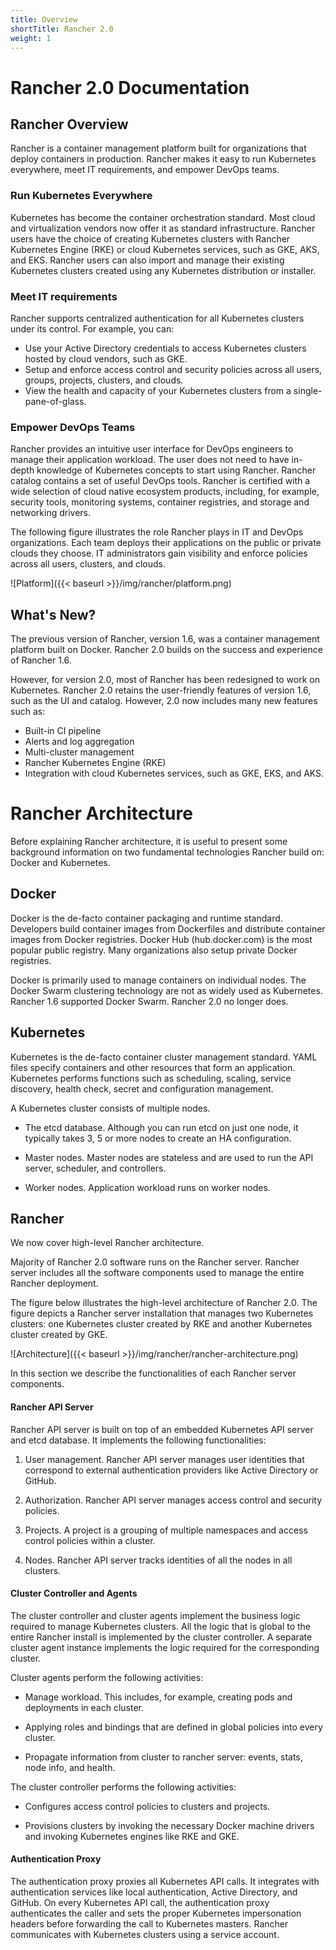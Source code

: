 ```yaml
---
title: Overview
shortTitle: Rancher 2.0
weight: 1
---
```

# Rancher 2.0 Documentation

## Rancher Overview

Rancher is a container management platform built for organizations that deploy containers in production. Rancher makes it easy to run Kubernetes everywhere, meet IT requirements, and empower DevOps teams.

### Run Kubernetes Everywhere

Kubernetes has become the container orchestration standard. Most cloud and virtualization vendors now offer it as standard infrastructure. Rancher users have the choice of creating Kubernetes clusters with Rancher Kubernetes Engine (RKE) or cloud Kubernetes services, such as GKE, AKS, and EKS. Rancher users can also import and manage their existing Kubernetes clusters created using any Kubernetes distribution or installer.

### Meet IT requirements

Rancher supports centralized authentication for all Kubernetes clusters under its control. For example, you can:

- Use your Active Directory credentials to access Kubernetes clusters hosted by cloud vendors, such as GKE.
- Setup and enforce access control and security policies across all users, groups, projects, clusters, and clouds.
- View the health and capacity of your Kubernetes clusters from a single-pane-of-glass.

### Empower DevOps Teams

Rancher provides an intuitive user interface for DevOps engineers to manage their application workload. The user does not need to have in-depth knowledge of Kubernetes concepts to start using Rancher. Rancher catalog contains a set of useful DevOps tools. Rancher is certified with a wide selection of cloud native ecosystem products, including, for example, security tools, monitoring systems, container registries, and storage and networking drivers.

The following figure illustrates the role Rancher plays in IT and DevOps organizations. Each team deploys their applications on the public or private clouds they choose. IT administrators gain visibility and enforce policies across all users, clusters, and clouds.

![Platform]({{< baseurl >}}/img/rancher/platform.png)


## What's New?

The previous version of Rancher, version 1.6, was a container management platform built on Docker. Rancher 2.0 builds on the success and experience of Rancher 1.6.

However, for version 2.0, most of Rancher has been redesigned to work on Kubernetes. Rancher 2.0 retains the user-friendly features of version 1.6, such as the UI and catalog. However, 2.0 now includes many new features such as:

- Built-in CI pipeline
- Alerts and log aggregation
- Multi-cluster management
- Rancher Kubernetes Engine (RKE)
- Integration with cloud Kubernetes services, such as GKE, EKS, and AKS.

# Rancher Architecture

Before explaining Rancher architecture, it is useful to present some background information on two fundamental technologies Rancher build on: Docker and Kubernetes.

## Docker

Docker is the de-facto container packaging and runtime standard. Developers build container images from Dockerfiles and distribute container images from Docker registries. Docker Hub (hub.docker.com) is the most popular public registry. Many organizations also setup private Docker registries.

Docker is primarily used to manage containers on individual nodes. The Docker Swarm clustering technology are not as widely used as Kubernetes. Rancher 1.6 supported Docker Swarm. Rancher 2.0 no longer does.

## Kubernetes

Kubernetes is the de-facto container cluster management standard. YAML files specify containers and other resources that form an application. Kubernetes performs functions such as scheduling, scaling, service discovery, health check, secret and configuration management.

A Kubernetes cluster consists of multiple nodes.

-   The etcd database. Although you can run etcd on just one node, it typically takes 3, 5 or more nodes to create an HA configuration.

-   Master nodes. Master nodes are stateless and are used to run the API server, scheduler, and controllers.

-   Worker nodes. Application workload runs on worker nodes.

## Rancher

We now cover high-level Rancher architecture.

Majority of Rancher 2.0 software runs on the Rancher server.  Rancher server includes all the software components used to manage the entire Rancher deployment.

The figure below illustrates the high-level architecture of Rancher 2.0. The figure depicts a Rancher server installation that manages two Kubernetes clusters: one Kubernetes cluster created by RKE and another Kubernetes cluster created by GKE.

![Architecture]({{< baseurl >}}/img/rancher/rancher-architecture.png)

In this section we describe the functionalities of each Rancher server components.

#### Rancher API Server

Rancher API server is built on top of an embedded Kubernetes API server and etcd database. It implements the following functionalities:

1.  User management. Rancher API server manages user identities that correspond to external authentication providers like Active Directory or GitHub.

2.  Authorization. Rancher API server manages access control and security policies.

3.  Projects. A project is a grouping of multiple namespaces and access control policies within a cluster.

4.  Nodes. Rancher API server tracks identities of all the nodes in all clusters.

#### Cluster Controller and Agents

The cluster controller and cluster agents implement the business logic required to manage Kubernetes clusters. All the logic that is global to the entire Rancher install is implemented by the cluster controller. A separate cluster agent instance implements the logic required for the corresponding cluster.

Cluster agents perform the following activities:

-  Manage workload. This includes, for example, creating pods and deployments in each cluster.

-  Applying roles and bindings that are defined in global policies into every cluster.

-  Propagate information from cluster to rancher server: events, stats, node info, and health.

The cluster controller performs the following activities:

-  Configures access control policies to clusters and projects.

-  Provisions clusters by invoking the necessary Docker machine drivers and invoking Kubernetes engines like RKE and GKE.

#### Authentication Proxy

The authentication proxy proxies all Kubernetes API calls. It integrates with authentication services like local authentication, Active Directory, and GitHub. On every Kubernetes API call, the authentication proxy authenticates the caller and sets the proper Kubernetes impersonation headers before forwarding the call to Kubernetes masters. Rancher communicates with Kubernetes clusters using a service account.
